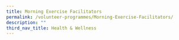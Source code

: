 ```yaml
---
title: Morning Exercise Facilitators
permalink: /volunteer-programmes/Morning-Exercise-Facilitators/
description: ""
third_nav_title: Health & Wellness
---
```

